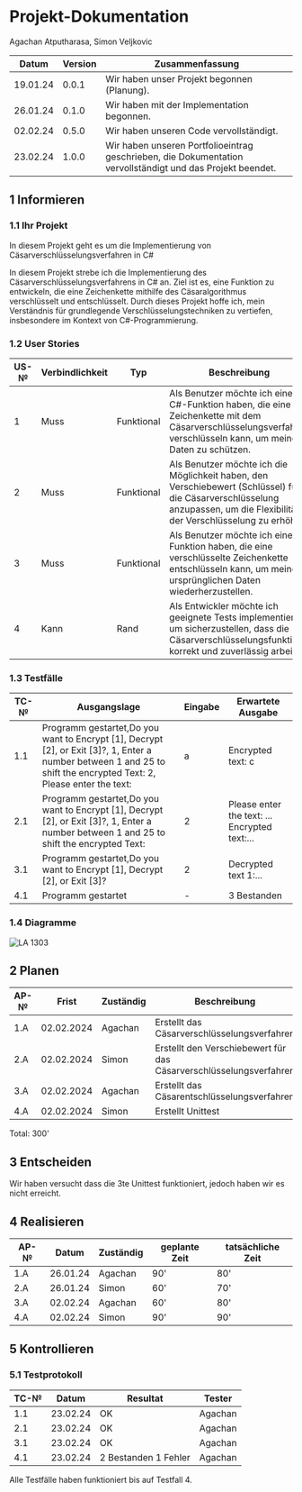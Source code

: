 # Projekt-Dokumentation


Agachan Atputharasa, Simon Veljkovic

| Datum | Version | Zusammenfassung                                              |
| ----- | ------- | ------------------------------------------------------------ |
|19.01.24| 0.0.1|  Wir haben unser Projekt begonnen (Planung). |
|26.01.24| 0.1.0|  Wir haben mit der Implementation begonnen. |
|02.02.24| 0.5.0|  Wir haben unseren Code vervollständigt. |
|23.02.24| 1.0.0|  Wir haben unseren Portfolioeintrag geschrieben, die Dokumentation vervollständigt und das Projekt beendet. |                                                          

## 1 Informieren

### 1.1 Ihr Projekt

In diesem Projekt geht es um die Implementierung von Cäsarverschlüsselungsverfahren in C#

In diesem Projekt strebe ich die Implementierung des Cäsarverschlüsselungsverfahrens in C# an. Ziel ist es, eine Funktion zu entwickeln, die eine Zeichenkette mithilfe des Cäsaralgorithmus verschlüsselt und entschlüsselt. Durch dieses Projekt hoffe ich, mein Verständnis für grundlegende Verschlüsselungstechniken zu vertiefen, insbesondere im Kontext von C#-Programmierung.

### 1.2 User Stories

| US-№ | Verbindlichkeit | Typ  | Beschreibung                       |
| ---- | --------------- | ---- | ---------------------------------- |
| 1 | Muss| Funktional  | Als Benutzer möchte ich eine C#-Funktion haben, die eine Zeichenkette mit dem Cäsarverschlüsselungsverfahren verschlüsseln kann, um meine Daten zu schützen. |
| 2 | Muss | Funktional  | Als Benutzer möchte ich die Möglichkeit haben, den Verschiebewert (Schlüssel) für die Cäsarverschlüsselung anzupassen, um die Flexibilität der Verschlüsselung zu erhöhen. |
| 3 | Muss | Funktional  | Als Benutzer möchte ich eine Funktion haben, die eine verschlüsselte Zeichenkette entschlüsseln kann, um meine ursprünglichen Daten wiederherzustellen. |
| 4 | Kann | Rand| Als Entwickler möchte ich geeignete Tests implementieren, um sicherzustellen, dass die Cäsarverschlüsselungsfunktion korrekt und zuverlässig arbeitet. |


### 1.3 Testfälle

| TC-№ | Ausgangslage | Eingabe | Erwartete Ausgabe |
| ---- | ------------ | ------- | ----------------- |
| 1.1  | Programm gestartet,Do you want to Encrypt [1], Decrypt [2], or Exit [3]?, 1, Enter a number between 1 and 25 to shift the encrypted Text: 2, Please enter the text:              |    a     |  Encrypted text: c                 |
| 2.1  | Programm gestartet,Do you want to Encrypt [1], Decrypt [2], or Exit [3]?, 1, Enter a number between 1 and 25 to shift the encrypted Text:             |  2       |  Please enter the text: ... Encrypted text:...                 |
| 3.1  | Programm gestartet,Do you want to Encrypt [1], Decrypt [2], or Exit [3]?             |  2       |    Decrypted text 1:...               |
| 4.1  | Programm gestartet            |    -     |    3 Bestanden               |



### 1.4 Diagramme

![LA 1303](https://github.com/AAgachan/LA1303/assets/110893260/4cb5145e-f9c6-4aae-96ff-232c14cf8d30)


## 2 Planen

| AP-№ | Frist | Zuständig | Beschreibung | geplante Zeit |
| ---- | ----- | --------- | ------------ | ------------- |
| 1.A  | 02.02.2024      | Agachan          |  Erstellt das  Cäsarverschlüsselungsverfahren          |   90'            |
| 2.A  | 02.02.2024      | Simon          | Erstellt den Verschiebewert für das Cäsarverschlüsselungsverfahren             | 60'              |
| 3.A  | 02.02.2024      | Agachan          | Erstellt das Cäsarentschlüsselungsverfahren             | 60'              |
| 4.A  | 02.02.2024      | Simon          |  Erstellt Unittest            |   90'            |

Total: 300'



## 3 Entscheiden

Wir haben versucht dass die 3te Unittest funktioniert, jedoch haben wir es nicht erreicht. 

## 4 Realisieren

| AP-№ | Datum | Zuständig | geplante Zeit | tatsächliche Zeit |
| ---- | ----- | --------- | ------------- | ----------------- |
| 1.A  | 26.01.24      | Agachan          | 90'              |   80'                |
| 2.A  | 26.01.24      | Simon          |  60'             |     70'              |
| 3.A  | 02.02.24      | Agachan          | 60'              |   80'                |
| 4.A  | 02.02.24      | Simon          |   90'            |     90'              |
  


## 5 Kontrollieren

### 5.1 Testprotokoll

| TC-№ | Datum | Resultat | Tester |
| ---- | ----- | -------- | ------ |
| 1.1  | 23.02.24      | OK         | Agachan       |
| 2.1  | 23.02.24      | OK         | Agachan       |
| 3.1  | 23.02.24      | OK         | Agachan       |
| 4.1  | 23.02.24      | 2 Bestanden 1 Fehler         | Agachan       |


Alle Testfälle haben funktioniert bis auf Testfall 4.
